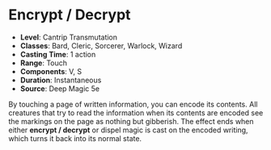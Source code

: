 # Encrypt / Decrypt

- **Level**: Cantrip Transmutation
- **Classes**: Bard, Cleric, Sorcerer, Warlock, Wizard
- **Casting Time**: 1 action
- **Range**: Touch
- **Components**: V, S
- **Duration**: Instantaneous
- **Source**: Deep Magic 5e

By touching a page of written information, you can encode its contents. All creatures that try to read the information when its contents are encoded see the markings on the page as nothing but gibberish. The effect ends when either **encrypt / decrypt** or dispel magic is cast on the encoded writing, which turns it back into its normal state.

